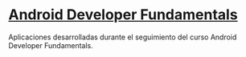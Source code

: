 # [Android Developer Fundamentals](https://developer.android.com/courses/fundamentals-training/overview-v2)
Aplicaciones desarrolladas durante el seguimiento del curso Android Developer Fundamentals.
